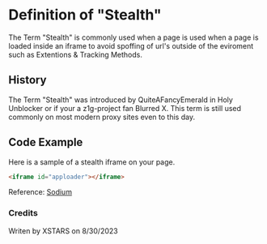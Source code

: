 # Definition of "Stealth"

The Term "Stealth" is commonly used when a page is used when a page is loaded inside an iframe to avoid spoffing of url's outside of the eviroment such as Extentions & Tracking Methods.

## History

The Term "Stealth" was introduced by QuiteAFancyEmerald in Holy Unblocker or if your a z1g-project fan Blurred X. This term is still used commonly on most modern proxy sites even to this day.

## Code Example

Here is a sample of a stealth iframe on your page.
```html
<iframe id="apploader"></iframe>
```
Reference: [Sodium](https://sodium-5h8.pages.dev)

### Credits

Writen by XSTARS on 8/30/2023